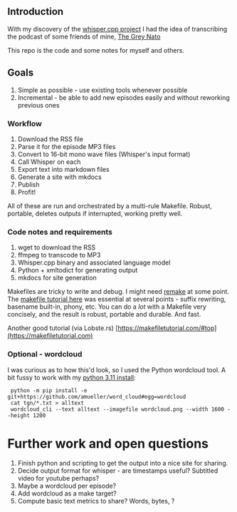 ## Introduction

With my discovery of the [whisper.cpp project](https://github.com/ggerganov/whisper.cpp)
I had the idea of transcribing the podcast of some friends of mine, 
[The Grey Nato](https://thegreynato.com/)

This repo is the code and some notes for myself and others.

## Goals

1. Simple as possible - use existing tools whenever possible
2. Incremental - be able to add new episodes easily and without reworking previous ones

### Workflow

1. Download the RSS file
2. Parse it for the episode MP3 files
3. Convert to 16-bit mono wave files (Whisper's input format)
4. Call Whisper on each
5. Export text into markdown files
6. Generate a site with mkdocs
7. Publish
8. Profit!

All of these are run and orchestrated by a multi-rule Makefile. Robust, portable, deletes
outputs if interrupted, working pretty well. 

### Code notes and requirements

1. wget to download the RSS
2. ffmpeg to transcode to MP3
3. Whisper.cpp binary and associated language model
4. Python + xmltodict for generating output
5. mkdocs for site generation

Makefiles are tricky to write and debug. I might need [remake](https://remake.readthedocs.io/en/latest/) at some point. The [makefile tutorial here](https://makefiletutorial.com/) was essential at several points - suffix rewriting, basename built-in, phony, etc. You can do a _lot_ with a Makefile very concisely, and the result is robust, portable and durable. And fast.

Another good tutorial (via Lobste.rs) [https://makefiletutorial.com/#top](https://makefiletutorial.com)

### Optional - wordcloud

I was curious as to how this'd look, so I used the Python wordcloud tool. A bit fussy
to work with my [python 3.11 install](https://github.com/amueller/word_cloud/issues/708):

	 python -m pip install -e git+https://github.com/amueller/word_cloud#egg=wordcloud
	 cat tgn/*.txt > alltext
	 wordcloud_cli --text alltext --imagefile wordcloud.png --width 1600 --height 1200


# Further work and open questions

1. Finish python and scripting to get the output into a nice site for sharing.
2. Decide output format for whisper - are timestamps useful? Subtitled video for youtube perhaps?
3. Maybe a wordcloud per episode?
4. Add wordcloud as a make target?
5. Compute basic text metrics to share? Words, bytes, ?

